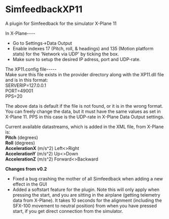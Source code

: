 # SimfeedbackXP11
A plugin for Simfeedback for the simulator X-Plane 11

In X-Plane----
* Go to Settings->Data Output
* Enable indexes 17 (Pitch, roll, & headings) and 135 (Motion platform stats) for the 'Network via UDP'
by ticking the box.
* Make sure to setup the desired IP adress, port and UDP-rate.

The XP11.config file-----  
Make sure this file exists in the provider directory along with the XP11.dll file and is in this format:  
SERVERIP=127.0.0.1  
PORT=49001  
PPS=20  

The above data is default if the file is not found, or it is in the wrong format.
You can freely change the data, but it must have the same values as set in X-Plane 11.
PPS in this case is the UDP-rate in X-Plane Data Output settings.

Current available datastreams, which is added in the XML file, from X-Plane is:  
<b>Pitch</b> (degrees)  
<b>Roll</b> (degrees)  
<b>AccelerationX</b> (m/s^2) Left<>Right  
<b>AccelerationY</b> (m/s^2) Up<>Down  
<b>AccelerationZ</b> (m/s^2) Forward<>Backward

<b>Changes from v0.2</b>  
* Fixed a bug crashing the mother of all Simfeedback when adding a new effect in the GUI
* Added a softstart feature for the plugin. Note this will only apply when pressing the start, and you are sitting in the airplane (getting telemetry data from X-Plane). It takes 10 seconds for the alignment (including the SFX-100 movement to neutral position) from when you have pressed start, if you get direct connection from the simulator.
